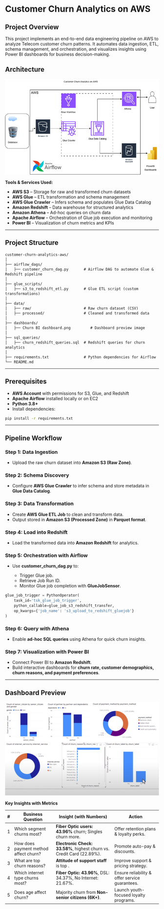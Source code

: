 
# **Customer Churn Analytics on AWS**

## **Project Overview**

This project implements an end-to-end data engineering pipeline on AWS to analyze Telecom customer churn patterns. It automates data ingestion, ETL, schema management, and orchestration, and visualizes insights using Power BI dashboards for business decision-making.


## **Architecture**

![AWS Architecture](./Customer%20Churn%20Project%20AWS1.drawio.png)

**Tools & Services Used:**

* **AWS S3** – Storage for raw and transformed churn datasets
* **AWS Glue** – ETL transformation and schema management
* **AWS Glue Crawler** – Infers schema and populates Glue Data Catalog
* **Amazon Redshift** – Data warehouse for structured analytics
* **Amazon Athena** – Ad-hoc queries on churn data
* **Apache Airflow** – Orchestration of Glue job execution and monitoring
* **Power BI** – Visualization of churn metrics and KPIs

---

## **Project Structure**

```
customer-churn-analytics-aws/
│
├── airflow_dags/
│   ├── customer_churn_dag.py       # Airflow DAG to automate Glue & Redshift pipeline
│
├── glue_scripts/
│   ├── s3_to_redshift_etl.py       # Glue ETL script (custom transformations)
│
├── data/
│   ├── raw/                        # Raw churn dataset (CSV)
│   ├── processed/                  # Cleaned and transformed data
│
├── dashboards/
│   ├── Churn BI dashboard.png         # Dashboard preview image
│
├── sql_queries/
│   ├── churn_redshift_queries.sql  # Redshift queries for churn analytics
│
├── requirements.txt                # Python dependencies for Airflow
└── README.md
```

---

## **Prerequisites**

* **AWS Account** with permissions for S3, Glue, and Redshift
* **Apache Airflow** installed locally or on EC2
* **Python 3.8+**
* Install dependencies:

```bash
pip install -r requirements.txt
```

---

## **Pipeline Workflow**

### **Step 1: Data Ingestion**

* Upload the raw churn dataset into **Amazon S3 (Raw Zone)**.

### **Step 2: Schema Discovery**

* Configure **AWS Glue Crawler** to infer schema and store metadata in **Glue Data Catalog**.

### **Step 3: Data Transformation**

* Create **AWS Glue ETL Job** to clean and transform data.
* Output stored in **Amazon S3 (Processed Zone)** in **Parquet format**.

### **Step 4: Load into Redshift**

* Load the transformed data into **Amazon Redshift** for analytics.

### **Step 5: Orchestration with Airflow**

* Use **customer\_churn\_dag.py** to:

  * Trigger Glue job.
  * Retrieve Job Run ID.
  * Monitor Glue job completion with **GlueJobSensor**.

```python
glue_job_trigger = PythonOperator(
    task_id='tsk_glue_job_trigger',
    python_callable=glue_job_s3_redshift_transfer,
    op_kwargs={'job_name': 's3_upload_to_redshift_gluejob'}
)
```

### **Step 6: Query with Athena**

* Enable **ad-hoc SQL queries** using Athena for quick churn insights.

### **Step 7: Visualization with Power BI**

* Connect Power BI to **Amazon Redshift**.
* Build interactive dashboards for **churn rate, customer demographics, churn reasons, and payment preferences**.

---

## **Dashboard Preview**

![Power BI Dashboard](./Churn%20BI%20dashboard.png)

**Key Insights with Metrics**

| **#** | **Business Question**                 | **Insight (with Numbers)**                                            | **Action**                                     |
| ----- | ------------------------------------- | --------------------------------------------------------------------- | ---------------------------------------------- |
| 1     | Which segment churns most?            | **Fiber Optic users: 43.96%** churn; Singles churn more.              | Offer retention plans & loyalty perks.         |
| 2     | How does payment method affect churn? | **Electronic Check: 33.58%**, highest churn vs. Credit Card (22.89%). | Promote auto-pay & discounts.                  |
| 3     | What are top churn reasons?           | **Attitude of support staff** is top .                                | Improve support & pricing strategy.            |
| 4     | Which internet type churns most?      | **Fiber Optic: 43.96%**, DSL: 34.37%, No Internet: 21.67%.            | Ensure reliability & offer service guarantees. |
| 5     | Does age affect churn?                | Majority churn from **Non-senior citizens (6K+)**.                    | Launch youth-focused loyalty programs.         |

